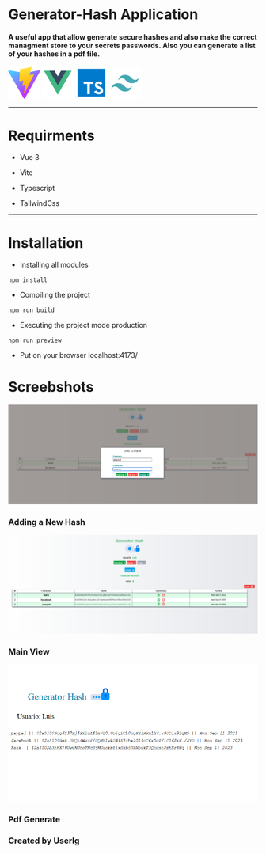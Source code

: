 # Generator-Hash Application

#### A useful app that allow generate secure hashes and also make the correct managment store to your secrets passwords. Also you can generate a list of your hashes in a pdf file.

![ vite ](public/vite.png)
![ vue ](public/vue.png)
![ ts ](public/ts.png)
![ tailwindcss ](public/tailwindcss.png)

-------------------------------------------------------------------

# Requirments

+ Vue 3

+ Vite

+ Typescript

+ TailwindCss

----------------------------------------------------------------

# Installation

+ Installing all modules
```
npm install
```
+ Compiling the project
```
npm run build
```
+ Executing the project mode production
```
npm run preview
```
+ Put on your browser localhost:4173/


# Screebshots


![ cpa1 ](public/captures/img1.png)

### Adding a New Hash

![ cpa2 ](public/captures/img2.png)

###  Main View

![ cpa3 ](public/captures/img3.png)

### Pdf Generate

### Created by Userlg




